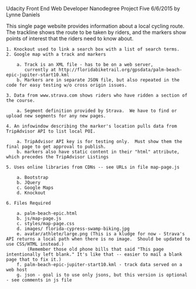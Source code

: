 Udacity Front End Web Developer Nanodegree Project Five
6/6/2015 by Lynne Daniels

This single page website provides information about a local cycling route. The trackline shows the route to be taken by riders, and the markers 
show points of interest that the riders need to know about.

	1. Knockout used to link a search box with a list of search terms.
	2. Google map with a track and markers
	
		a. Track is an XML file - has to be on a web server,
		   currently at http://floridabiketrail.org/gpsdata/palm-beach-epic-jupiter-start10.kml
		b. Markers are in separate JSON file, but also repeated in the code for easy testing w/o cross origin issues.
		
	3. Data from www.strava.com shows riders who have ridden a section of the course.
	
		a. Segment definition provided by Strava.  We have to find or upload new segments for any new pages.
		
	4. An infowindow describing the marker's location pulls data from TripAdvisor API to list local POI.
	
		a. TripAdvisor API key is for testing only.  Must show them the final page to get approval to publish.
		b. markers also have static content in their "html" attribute, which precedes the TripAdvisor Listings
		
	5. Uses online libraries from CDNs -- see URLs in file map-page.js
	
		a. Bootstrap
		b. JQuery
		c. Google Maps
		d. Knockout
		
	6. Files Required
	
		a. palm-beach-epic.html
		b. js/map-page.js
		c. styles/map-page.css
		d. images/ florida-cypress-swamp-biking.jpg
		e. avatar/athlete/large.png (This is a kludge for now - Strava's API returns a local path when there is no image.  Should be updated to use CSS/HTML instead.)
			(Remember those old phone bills that said "This page intentionally left blank." It's like that -- easier to mail a blank page that to fix it.)
		f. palm-beach-epic-jupiter-start10.kml - track data served on a web host
		g. json - goal is to use only jsons, but this version is optional - see comments in js file